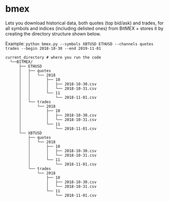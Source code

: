 # bmex

Lets you download historical data, both quotes (top bid/ask) and trades, for all symbols and indices (including delisted ones) from BitMEX + stores it by creating the directory structure shown below.

Example: `python bmex.py --symbols XBTUSD ETHUSD --channels quotes trades --begin 2018-10-30 --end 2019-11-01`

```
current_directory # where you run the code
  └──BITMEX/
      ├── ETHUSD
      │   ├── quotes
      │   │   └── 2018
      │   │       ├── 10
      │   │       │   ├── 2018-10-30.csv
      │   │       │   └── 2018-10-31.csv
      │   │       └── 11
      │   │           └── 2018-11-01.csv
      │   └── trades
      │       └── 2018
      │           ├── 10
      │           │   ├── 2018-10-30.csv
      │           │   └── 2018-10-31.csv
      │           └── 11
      │               └── 2018-11-01.csv
      └── XBTUSD
          ├── quotes
          │   └── 2018
          │       ├── 10
          │       │   ├── 2018-10-30.csv
          │       │   └── 2018-10-31.csv
          │       └── 11
          │           └── 2018-11-01.csv
          └── trades
              └── 2018
                  ├── 10
                  │   ├── 2018-10-30.csv
                  │   └── 2018-10-31.csv
                  └── 11
                      └── 2018-11-01.csv
```
